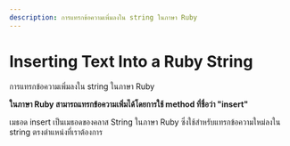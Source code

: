 ```yaml
---
description: การแทรกข้อความเพิ่มลงใน string ในภาษา Ruby
---
```


# Inserting Text Into a Ruby String

การแทรกข้อความเพิ่มลงใน string ในภาษา Ruby

**ในภาษา Ruby สามารถแทรกข้อความเพิ่มได้โดยการใช้ method ที่ชื่อว่า "insert"**

เมธอด insert เป็นเมธอดของคลาส String ในภาษา Ruby ซึ่งใช้สำหรับแทรกข้อความใหม่ลงใน string ตรงตำแหน่งที่เราต้องการ

